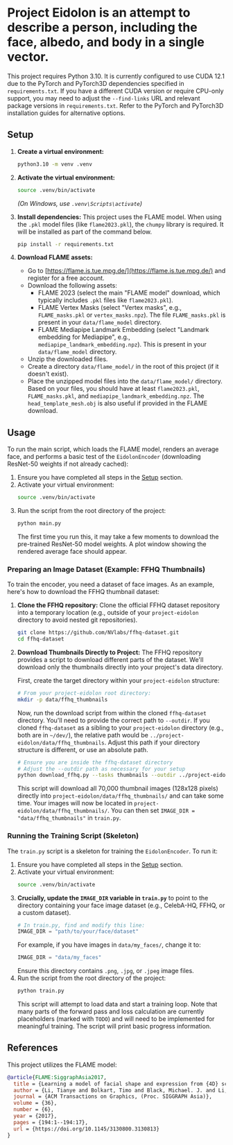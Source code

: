 # Project Eidolon is an attempt to describe a person, including the face, albedo, and body in a single vector.

This project requires Python 3.10.
It is currently configured to use CUDA 12.1 due to the PyTorch and PyTorch3D dependencies specified in `requirements.txt`. If you have a different CUDA version or require CPU-only support, you may need to adjust the `--find-links` URL and relevant package versions in `requirements.txt`. Refer to the PyTorch and PyTorch3D installation guides for alternative options.

## Setup

1.  **Create a virtual environment:**

    ```bash
    python3.10 -m venv .venv
    ```

2.  **Activate the virtual environment:**

    ```bash
    source .venv/bin/activate
    ```
    *(On Windows, use `.venv\Scripts\activate`)*

3.  **Install dependencies:**
    This project uses the FLAME model. When using the `.pkl` model files (like `flame2023.pkl`), the `chumpy` library is required. It will be installed as part of the command below.

    ```bash
    pip install -r requirements.txt
    ```

4.  **Download FLAME assets:**
    *   Go to [https://flame.is.tue.mpg.de/](https://flame.is.tue.mpg.de/) and register for a free account.
    *   Download the following assets:
        *   FLAME 2023 (select the main "FLAME model" download, which typically includes `.pkl` files like `flame2023.pkl`).
        *   FLAME Vertex Masks (select "Vertex masks", e.g., `FLAME_masks.pkl` or `vertex_masks.npz`). The file `FLAME_masks.pkl` is present in your `data/flame_model` directory.
        *   FLAME Mediapipe Landmark Embedding (select "Landmark embedding for Mediapipe", e.g., `mediapipe_landmark_embedding.npz`). This is present in your `data/flame_model` directory.
    *   Unzip the downloaded files.
    *   Create a directory `data/flame_model/` in the root of this project (if it doesn't exist).
    *   Place the unzipped model files into the `data/flame_model/` directory. Based on your files, you should have at least `flame2023.pkl`, `FLAME_masks.pkl`, and `mediapipe_landmark_embedding.npz`. The `head_template_mesh.obj` is also useful if provided in the FLAME download.

## Usage

To run the main script, which loads the FLAME model, renders an average face, and performs a basic test of the `EidolonEncoder` (downloading ResNet-50 weights if not already cached):

1.  Ensure you have completed all steps in the [Setup](#setup) section.
2.  Activate your virtual environment:
    ```bash
    source .venv/bin/activate
    ```
3.  Run the script from the root directory of the project:
    ```bash
    python main.py
    ```
    The first time you run this, it may take a few moments to download the pre-trained ResNet-50 model weights. A plot window showing the rendered average face should appear.

### Preparing an Image Dataset (Example: FFHQ Thumbnails)

To train the encoder, you need a dataset of face images. As an example, here's how to download the FFHQ thumbnail dataset:

1.  **Clone the FFHQ repository:**
    Clone the official FFHQ dataset repository into a temporary location (e.g., outside of your `project-eidolon` directory to avoid nested git repositories).
    ```bash
    git clone https://github.com/NVlabs/ffhq-dataset.git
    cd ffhq-dataset
    ```

2.  **Download Thumbnails Directly to Project:**
    The FFHQ repository provides a script to download different parts of the dataset. We'll download only the thumbnails directly into your project's data directory.

    First, create the target directory within your `project-eidolon` structure:
    ```bash
    # From your project-eidolon root directory:
    mkdir -p data/ffhq_thumbnails
    ```
    Now, run the download script from within the cloned `ffhq-dataset` directory. You'll need to provide the correct path to `--outdir`. If you cloned `ffhq-dataset` as a sibling to your `project-eidolon` directory (e.g., both are in `~/dev/`), the relative path would be `../project-eidolon/data/ffhq_thumbnails`. Adjust this path if your directory structure is different, or use an absolute path.
    ```bash
    # Ensure you are inside the ffhq-dataset directory
    # Adjust the --outdir path as necessary for your setup
    python download_ffhq.py --tasks thumbnails --outdir ../project-eidolon/data/ffhq_thumbnails 
    ```
    This script will download all 70,000 thumbnail images (128x128 pixels) directly into `project-eidolon/data/ffhq_thumbnails/` and can take some time.
    Your images will now be located in `project-eidolon/data/ffhq_thumbnails/`. You can then set `IMAGE_DIR = "data/ffhq_thumbnails"` in `train.py`.

### Running the Training Script (Skeleton)

The `train.py` script is a skeleton for training the `EidolonEncoder`. To run it:

1.  Ensure you have completed all steps in the [Setup](#setup) section.
2.  Activate your virtual environment:
    ```bash
    source .venv/bin/activate
    ```
3.  **Crucially, update the `IMAGE_DIR` variable in `train.py`** to point to the directory containing your face image dataset (e.g., CelebA-HQ, FFHQ, or a custom dataset).
    ```python
    # In train.py, find and modify this line:
    IMAGE_DIR = "path/to/your/face/dataset" 
    ```
    For example, if you have images in `data/my_faces/`, change it to:
    ```python
    IMAGE_DIR = "data/my_faces"
    ```
    Ensure this directory contains `.png`, `.jpg`, or `.jpeg` image files.
4.  Run the script from the root directory of the project:
    ```bash
    python train.py
    ```
    This script will attempt to load data and start a training loop. Note that many parts of the forward pass and loss calculation are currently placeholders (marked with `TODO`) and will need to be implemented for meaningful training. The script will print basic progress information.

## References

This project utilizes the FLAME model:

```bibtex
@article{FLAME:SiggraphAsia2017, 
  title = {Learning a model of facial shape and expression from {4D} scans}, 
  author = {Li, Tianye and Bolkart, Timo and Black, Michael. J. and Li, Hao and Romero, Javier}, 
  journal = {ACM Transactions on Graphics, (Proc. SIGGRAPH Asia)}, 
  volume = {36}, 
  number = {6}, 
  year = {2017}, 
  pages = {194:1--194:17},
  url = {https://doi.org/10.1145/3130800.3130813} 
}
```
